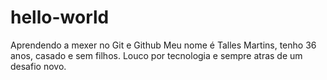 # hello-world
Aprendendo a mexer no Git e Github
Meu nome é Talles Martins, tenho 36 anos, casado e sem filhos. Louco por tecnologia e sempre atras de um desafio novo.
